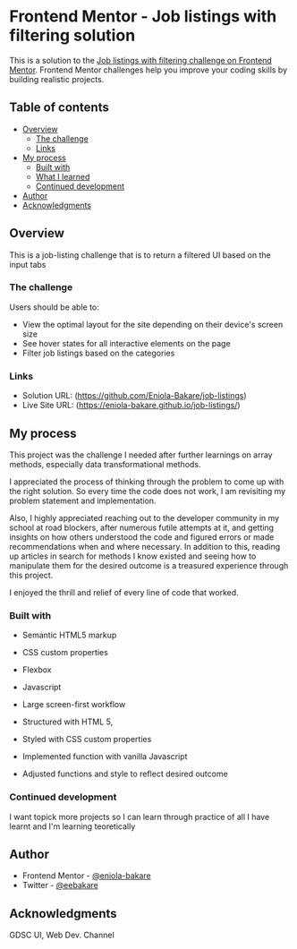 # Frontend Mentor - Job listings with filtering solution

This is a solution to the [Job listings with filtering challenge on Frontend Mentor](https://www.frontendmentor.io/challenges/job-listings-with-filtering-ivstIPCt). Frontend Mentor challenges help you improve your coding skills by building realistic projects. 

## Table of contents

- [Overview](#overview)
  - [The challenge](#the-challenge)
  - [Links](#links)
- [My process](#my-process)
  - [Built with](#built-with)
  - [What I learned](#what-i-learned)
  - [Continued development](#continued-development)
- [Author](#author)
- [Acknowledgments](#acknowledgments)

## Overview
This is a job-listing challenge that is to return a filtered UI based on the input tabs

### The challenge

Users should be able to:

- View the optimal layout for the site depending on their device's screen size
- See hover states for all interactive elements on the page
- Filter job listings based on the categories


### Links

- Solution URL: (https://github.com/Eniola-Bakare/job-listings)
- Live Site URL: (https://eniola-bakare.github.io/job-listings/)

## My process
This project was the challenge I needed after further learnings on array methods, especially data transformational methods.

I appreciated the process of thinking through the problem to come up with the right solution. So every time the code does not work, I am revisiting my problem statement and implementation.

Also, I highly appreciated reaching out to the developer community in my school at road blockers, after numerous futile attempts at it, and getting insights on how others understood the code and figured errors or made recommendations when and where necessary. In addition to this, reading up articles in search for methods I know existed and seeing how to manipulate them for the desired outcome is a treasured experience through this project.

I enjoyed the thrill and relief of every line of code that worked.


### Built with

- Semantic HTML5 markup
- CSS custom properties
- Flexbox
- Javascript

- Large screen-first workflow
- Structured with HTML 5, 
- Styled with CSS custom properties
- Implemented function with vanilla Javascript
- Adjusted functions and style to reflect desired outcome

### Continued development

I want topick more projects so I can learn through practice of all I have learnt and I'm learning teoretically

## Author

- Frontend Mentor - [@eniola-bakare](https://www.frontendmentor.io/profile/eniola-bakare)
- Twitter - [@eebakare](https://www.twitter.com/eebakare)

## Acknowledgments

GDSC UI, Web Dev. Channel
